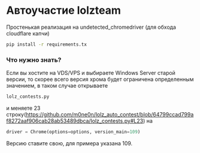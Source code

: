 # Автоучастие lolzteam
Простенькая реализация на undetected_chromedriver (для обхода cloudflare капчи)
```sh
pip install -r requirements.tx
```

### Что нужно знать?
Если вы хостите на VDS/VPS и выбираете Windows Server старой версии, то скорее всего версия хрома будет ограничена определенным значением, в таком случае открываете
```sh
lolz_contests.py
```
и меняете 23 строку(https://github.com/m0ne0n/lolz_auto_contest/blob/64799ccad799af8272aaf906cab28ab53489dbca/lolz_contests.py#L23) на
```python
driver = Chrome(options=options, version_main=109)
```
Версию ставите свою, для примера указана 109.

